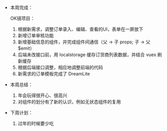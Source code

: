 - 本周完成：

  OK镜项目：

  1. 根据新需求，调整订单录入、编辑、查看的UI，表单在一屏放下
  2. 新增订单审核功能
  3. 新增基础信息的组件，并完成组件间通信（父 -> 子 props; 子 -> 父 $emit）
  4. 后端未改接口前，用 localstorage 缓存订货商列表数据，并结合 vuex 刷新缓存
  5. 根据后端接口调整，相应地调整前端的代码
  6. 新需求的订单模板完成了 DreamLite 

- 本周总结：

  1. 年会玩得很开心、很高兴
  2. 对组件的划分有了新的认识，例如无状态组件的复用

- 下周计划：

  1. 过年的时候要少吃